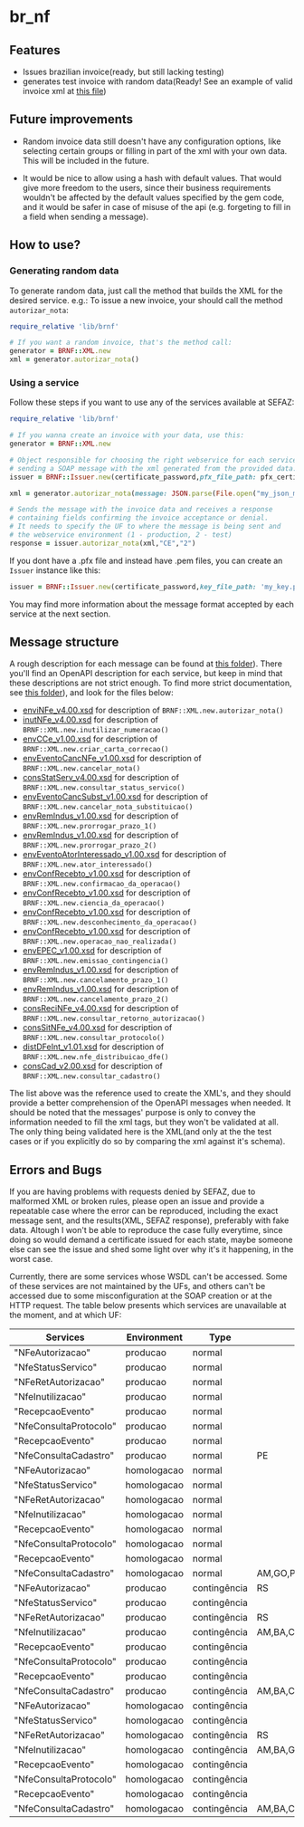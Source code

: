 # br_nf

## Features
- Issues brazilian invoice(ready, but still lacking testing)
- generates test invoice with random data(Ready! See an example of valid invoice xml at [this file](https://github.com/jlucartc/gem_nf/blob/master/nota_exemplo.xml))

## Future improvements
- Random invoice data still doesn't have any configuration options, like selecting certain groups or filling in part of the xml with your own data. This will be included in the future.

- It would be nice to allow using a hash with default values. That would give more freedom to the users, since their business requirements wouldn't be affected by the default values specified by the gem code, and it would be safer in case of misuse of the api (e.g. forgeting to fill in a field when sending a message).

## How to use?

### Generating random data

To generate random data, just call the method that builds the XML for the desired service.
e.g.: To issue a new invoice, your should call the method `autorizar_nota`:

```ruby
require_relative 'lib/brnf'

# If you want a random invoice, that's the method call:
generator = BRNF::XML.new
xml = generator.autorizar_nota()
```

### Using a service

Follow these steps if you want to use any of the services available at SEFAZ:

```ruby
require_relative 'lib/brnf'

# If you wanna create an invoice with your data, use this:
generator = BRNF::XML.new

# Object responsible for choosing the right webservice for each service, creating and
# sending a SOAP message with the xml generated from the provided data.
issuer = BRNF::Issuer.new(certificate_password,pfx_file_path: pfx_certificate_file_path)

xml = generator.autorizar_nota(message: JSON.parse(File.open("my_json_message.json","r").read) )

# Sends the message with the invoice data and receives a response
# containing fields confirming the invoice acceptance or denial.
# It needs to specify the UF to where the message is being sent and
# the webservice environment (1 - production, 2 - test)
response = issuer.autorizar_nota(xml,"CE","2")
```

If you dont have a .pfx file and instead have .pem files, you can create an `Issuer` instance like this:

```ruby
issuer = BRNF::Issuer.new(certificate_password,key_file_path: 'my_key.pem', cert_file_path: 'my_certificate.pem', ca_file_path: 'my_ca.pem')
```

You may find more information about the message format accepted by each service at the next section.

## Message structure

A rough description for each message can be found at [this folder](https://github.com/jlucartc/gem_nf/blob/master/messages/api)). There you'll find an OpenAPI description for each service, but keep in mind that these descriptions are not strict enough. To find more strict documentation, see [this folder](https://github.com/jlucartc/gem_nf/blob/master/schemas/producao)), and look for the files below:


- [enviNFe_v4.00.xsd](https://github.com/jlucartc/gem_nf/blob/master/schemas/producao/arquivos/enviNFe_v4.00.xsd) for description of `BRNF::XML.new.autorizar_nota()`
- [inutNFe_v4.00.xsd](https://github.com/jlucartc/gem_nf/blob/master/schemas/producao/arquivos/inutNFe_v4.00.xsd) for description of `BRNF::XML.new.inutilizar_numeracao()`
- [envCCe_v1.00.xsd](https://github.com/jlucartc/gem_nf/blob/master/schemas/producao/arquivos/envCCe_v1.00.xsd) for description of `BRNF::XML.new.criar_carta_correcao()`
- [envEventoCancNFe_v1.00.xsd](https://github.com/jlucartc/gem_nf/blob/master/schemas/producao/arquivos/envEventoCancNFe_v1.00.xsd) for description of `BRNF::XML.new.cancelar_nota()`
- [consStatServ_v4.00.xsd](https://github.com/jlucartc/gem_nf/blob/master/schemas/producao/arquivos/consStatServ_v4.00.xsd) for description of `BRNF::XML.new.consultar_status_servico()`
- [envEventoCancSubst_v1.00.xsd](https://github.com/jlucartc/gem_nf/blob/master/schemas/producao/arquivos/envEventoCancSubst_v1.00.xsd) for description of `BRNF::XML.new.cancelar_nota_substituicao()`
- [envRemIndus_v1.00.xsd](https://github.com/jlucartc/gem_nf/blob/master/schemas/producao/arquivos/envRemIndus_v1.00.xsd) for description of `BRNF::XML.new.prorrogar_prazo_1()`
- [envRemIndus_v1.00.xsd](https://github.com/jlucartc/gem_nf/blob/master/schemas/producao/arquivos/envRemIndus_v1.00.xsd) for description of `BRNF::XML.new.prorrogar_prazo_2()`
- [envEventoAtorInteressado_v1.00.xsd](https://github.com/jlucartc/gem_nf/blob/master/schemas/producao/arquivos/envEventoAtorInteressado_v1.00.xsd) for description of `BRNF::XML.new.ator_interessado()`
- [envConfRecebto_v1.00.xsd](https://github.com/jlucartc/gem_nf/blob/master/schemas/producao/arquivos/envConfRecebto_v1.00.xsd) for description of `BRNF::XML.new.confirmacao_da_operacao()`
- [envConfRecebto_v1.00.xsd](https://github.com/jlucartc/gem_nf/blob/master/schemas/producao/arquivos/envConfRecebto_v1.00.xsd) for description of `BRNF::XML.new.ciencia_da_operacao()`
- [envConfRecebto_v1.00.xsd](https://github.com/jlucartc/gem_nf/blob/master/schemas/producao/arquivos/envConfRecebto_v1.00.xsd) for description of `BRNF::XML.new.desconhecimento_da_operacao()`
- [envConfRecebto_v1.00.xsd](https://github.com/jlucartc/gem_nf/blob/master/schemas/producao/arquivos/envConfRecebto_v1.00.xsd) for description of `BRNF::XML.new.operacao_nao_realizada()`
- [envEPEC_v1.00.xsd](https://github.com/jlucartc/gem_nf/blob/master/schemas/producao/arquivos/envEPEC_v1.00.xsd) for description of `BRNF::XML.new.emissao_contingencia()`
- [envRemIndus_v1.00.xsd](https://github.com/jlucartc/gem_nf/blob/master/schemas/producao/arquivos/envRemIndus_v1.00.xsd) for description of `BRNF::XML.new.cancelamento_prazo_1()`
- [envRemIndus_v1.00.xsd](https://github.com/jlucartc/gem_nf/blob/master/schemas/producao/arquivos/envRemIndus_v1.00.xsd) for description of `BRNF::XML.new.cancelamento_prazo_2()`
- [consReciNFe_v4.00.xsd](https://github.com/jlucartc/gem_nf/blob/master/schemas/producao/arquivos/consReciNFe_v4.00.xsd) for description of `BRNF::XML.new.consultar_retorno_autorizacao()`
- [consSitNFe_v4.00.xsd](https://github.com/jlucartc/gem_nf/blob/master/schemas/producao/arquivos/consSitNFe_v4.00.xsd) for description of `BRNF::XML.new.consultar_protocolo()`
- [distDFeInt_v1.01.xsd](https://github.com/jlucartc/gem_nf/blob/master/schemas/producao/arquivos/distDFeInt_v1.01.xsd) for description of `BRNF::XML.new.nfe_distribuicao_dfe()`
- [consCad_v2.00.xsd](https://github.com/jlucartc/gem_nf/blob/master/schemas/producao/arquivos/consCad_v2.00.xsd) for description of `BRNF::XML.new.consultar_cadastro()`

The list above was the reference used to create the XML's, and they should provide a better comprehension of the OpenAPI messages when needed. It should be noted that the messages' purpose is only to convey the information needed to fill the xml tags, but they won't be validated at all. The only thing being validated here is the XML(and only at the the test cases or if you explicitly do so by comparing the xml against it's schema).

## Errors and Bugs

If you are having problems with requests denied by SEFAZ, due to malformed XML or broken rules, please open an issue and provide a repeatable case where the error can be reproduced, including the exact message sent, and the results(XML, SEFAZ response), preferably with fake data. Altough I won't be able to reproduce the case fully everytime, since doing so would demand a certificate issued for each state, maybe someone else can see the issue and shed some light over why it's it happening, in the worst case.

Currently, there are some services whose WSDL can't be accessed. Some of these services are not maintained by the UFs, and others can't be accessed due to some misconfiguration at the SOAP creation or at the HTTP request.
The table below presents which services are unavailable at the moment, and at which UF:

| Services               | Environment | Type         | UF's                                                                             |
|------------------------|-------------|--------------|----------------------------------------------------------------------------------|
| "NFeAutorizacao"       | producao    | normal       |                                                                                  |
| "NfeStatusServico"     | producao    | normal       |                                                                                  |
| "NFeRetAutorizacao"    | producao    | normal       |                                                                                  |
| "NfeInutilizacao"      | producao    | normal       |                                                                                  |
| "RecepcaoEvento"       | producao    | normal       |                                                                                  |
| "NfeConsultaProtocolo" | producao    | normal       |                                                                                  |
| "RecepcaoEvento"       | producao    | normal       |                                                                                  |
| "NfeConsultaCadastro"  | producao    | normal       | PE                                                                               |
| "NFeAutorizacao"       | homologacao | normal       |                                                                                  |
| "NfeStatusServico"     | homologacao | normal       |                                                                                  |
| "NFeRetAutorizacao"    | homologacao | normal       |                                                                                  |
| "NfeInutilizacao"      | homologacao | normal       |                                                                                  |
| "RecepcaoEvento"       | homologacao | normal       |                                                                                  |
| "NfeConsultaProtocolo" | homologacao | normal       |                                                                                  |
| "RecepcaoEvento"       | homologacao | normal       |                                                                                  |
| "NfeConsultaCadastro"  | homologacao | normal       | AM,GO,PE,MA                                                                      |
| "NFeAutorizacao"       | producao    | contingência | RS                                                                               |
| "NfeStatusServico"     | producao    | contingência |                                                                                  |
| "NFeRetAutorizacao"    | producao    | contingência | RS                                                                               |
| "NfeInutilizacao"      | producao    | contingência | AM,BA,CE,GO,MS,MT,PE,PR,MA                                                       |
| "RecepcaoEvento"       | producao    | contingência |                                                                                  |
| "NfeConsultaProtocolo" | producao    | contingência |                                                                                  |
| "RecepcaoEvento"       | producao    | contingência |                                                                                  |
| "NfeConsultaCadastro"  | producao    | contingência | AM,BA,CE,GO,MG,MS,MT,PE,PR,RS,SP,MA,AC,AL,AP,DF,ES,PA,PB,PI,RJ,RN,RO,RR,SC,SE,TO |
| "NFeAutorizacao"       | homologacao | contingência |                                                                                  |
| "NfeStatusServico"     | homologacao | contingência |                                                                                  |
| "NFeRetAutorizacao"    | homologacao | contingência | RS                                                                               |
| "NfeInutilizacao"      | homologacao | contingência | AM,BA,GO,MS,MT,PE,PR,MA                                                          |
| "RecepcaoEvento"       | homologacao | contingência |                                                                                  |
| "NfeConsultaProtocolo" | homologacao | contingência |                                                                                  |
| "RecepcaoEvento"       | homologacao | contingência |                                                                                  |
| "NfeConsultaCadastro"  | homologacao | contingência | AM,BA,CE,GO,MG,MS,MT,PE,PR,RS,SP,MA,AC,AL,AP,DF,ES,PA,PB,PI,RJ,RN,RO,RR,SC,SE,TO |
